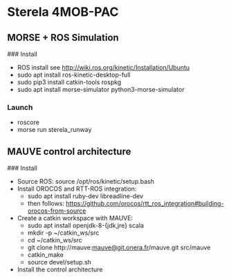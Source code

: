 # Sterela 4MOB-PAC

## MORSE + ROS Simulation

### Install

* ROS install see http://wiki.ros.org/kinetic/Installation/Ubuntu
* sudo apt install ros-kinetic-desktop-full
* sudo pip3 install catkin-tools rospkg
* sudo apt install morse-simulator python3-morse-simulator

### Launch

* roscore
* morse run sterela_runway

## MAUVE control architecture

### Install

* Source ROS: source /opt/ros/kinetic/setup.bash
* Install OROCOS and RTT-ROS integration:
  * sudo apt install ruby-dev libreadline-dev
  * then follows: https://github.com/orocos/rtt_ros_integration#building-orocos-from-source
* Create a catkin workspace with MAUVE:
  * sudo apt install openjdk-8-{jdk,jre} scala
  * mkdir -p ~/catkin_ws/src
  * cd ~/catkin_ws/src
  * git clone http://mauve:mauve@git.onera.fr/mauve.git src/mauve
  * catkin_make
  * source devel/setup.sh
* Install the control architecture
  